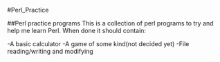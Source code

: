 #Perl_Practice

##Perl practice programs
This is a collection of perl programs to try and help me learn Perl.
When done it should contain:

-A basic calculator 
-A game of some kind(not decided yet)
-File reading/writing and modifying
